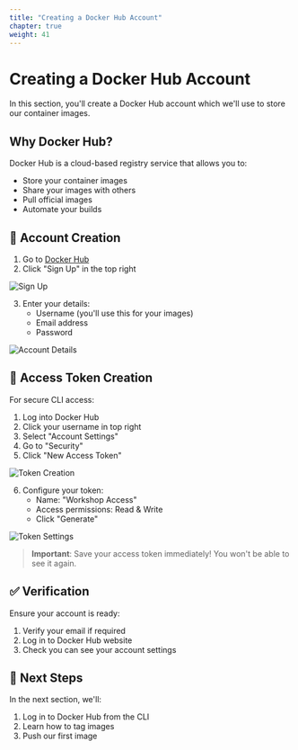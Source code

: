 ```yaml
---
title: "Creating a Docker Hub Account"
chapter: true
weight: 41
---
```


# Creating a Docker Hub Account

In this section, you'll create a Docker Hub account which we'll use to store our container images.

## Why Docker Hub?

Docker Hub is a cloud-based registry service that allows you to:
- Store your container images
- Share your images with others
- Pull official images
- Automate your builds

## 🚀 Account Creation

1. Go to [Docker Hub](https://hub.docker.com)
2. Click "Sign Up" in the top right

![Sign Up](/images/dockerhub-signup.png)

3. Enter your details:
   - Username (you'll use this for your images)
   - Email address
   - Password

![Account Details](/images/dockerhub-details.png)

## 🔑 Access Token Creation

For secure CLI access:

1. Log into Docker Hub
2. Click your username in top right
3. Select "Account Settings"
4. Go to "Security"
5. Click "New Access Token"

![Token Creation](/images/token-creation.png)

6. Configure your token:
   - Name: "Workshop Access"
   - Access permissions: Read & Write
   - Click "Generate"

![Token Settings](/images/token-settings.png)

> **Important**: Save your access token immediately! You won't be able to see it again.

## ✅ Verification

Ensure your account is ready:
1. Verify your email if required
2. Log in to Docker Hub website
3. Check you can see your account settings

## 🎯 Next Steps

In the next section, we'll:
1. Log in to Docker Hub from the CLI
2. Learn how to tag images
3. Push our first image